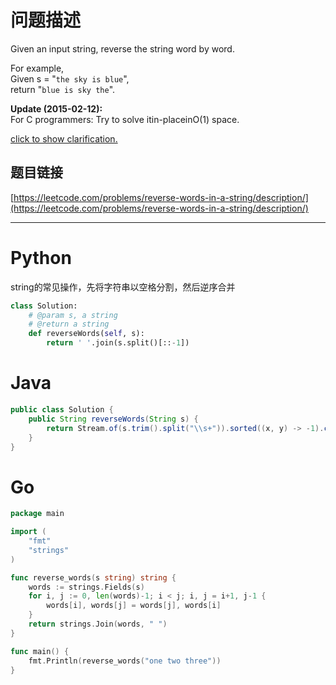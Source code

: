 # 问题描述

Given an input string, reverse the string word by word.

For example,  
Given s = "`the sky is blue`",  
return "`blue is sky the`".

**Update \(2015-02-12\):**  
For C programmers: Try to solve itin-placeinO\(1\) space.

[click to show clarification.](https://leetcode.com/problems/reverse-words-in-a-string/description/#)

## 题目链接

[https://leetcode.com/problems/reverse-words-in-a-string/description/](https://leetcode.com/problems/reverse-words-in-a-string/description/)

---

# Python

string的常见操作，先将字符串以空格分割，然后逆序合并

```python
class Solution:
    # @param s, a string
    # @return a string
    def reverseWords(self, s):
        return ' '.join(s.split()[::-1])
```

# Java

```java
public class Solution {
    public String reverseWords(String s) {
        return Stream.of(s.trim().split("\\s+")).sorted((x, y) -> -1).collect(Collectors.joining(" "));
    }
}
```

# Go

```go
package main

import (
	"fmt"
	"strings"
)

func reverse_words(s string) string {
	words := strings.Fields(s)
	for i, j := 0, len(words)-1; i < j; i, j = i+1, j-1 {
		words[i], words[j] = words[j], words[i]
	}
	return strings.Join(words, " ")
}

func main() {
	fmt.Println(reverse_words("one two three"))
}
```

